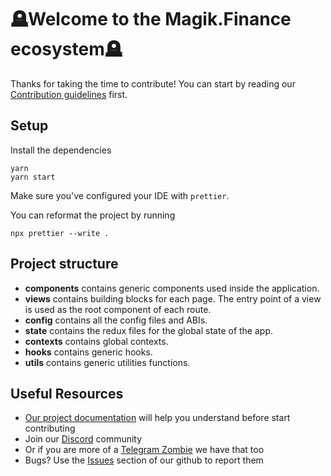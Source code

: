 # 🪦Welcome to the Magik.Finance ecosystem🪦

Thanks for taking the time to contribute!
You can start by reading our [Contribution guidelines](CONTRIBUTING.md) first.

## Setup

Install the dependencies

```shell
yarn
yarn start
```

Make sure you've configured your IDE with `prettier`.

You can reformat the project by running

```shell
npx prettier --write .
```

## Project structure

- **components** contains generic components used inside the application.
- **views** contains building blocks for each page. The entry point of a view is used as the root component of each route.
- **config** contains all the config files and ABIs.
- **state** contains the redux files for the global state of the app.
- **contexts** contains global contexts.
- **hooks** contains generic hooks.
- **utils** contains generic utilities functions.

## Useful Resources

- [Our project documentation](https://magikdotfinance.gitbook.io/magik-v2-ecosystem-whitepaper-draft/) will help you understand before start contributing
- Join our [Discord](https://discord.gg/tombfinance) community
- Or if you are more of a [Telegram Zombie](https://discord.gg/magikdotfinance) we have that too
- Bugs? Use the [Issues]() section of our github to report them
